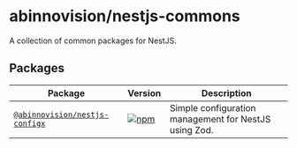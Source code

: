 # abinnovision/nestjs-commons

A collection of common packages for NestJS.

## Packages

| Package                                             | Version                                                                                                                                           | Description                                           |
| --------------------------------------------------- | ------------------------------------------------------------------------------------------------------------------------------------------------- | ----------------------------------------------------- |
| [`@abinnovision/nestjs-configx`](/packages/configx) | [![npm](https://img.shields.io/npm/v/@abinnovision/nestjs-configx?style=flat-square)](https://www.npmjs.com/package/@abinnovision/nestjs-configx) | Simple configuration management for NestJS using Zod. |
